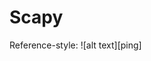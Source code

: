 # Scapy

Reference-style:
![alt text][ping]

[logo]: https://github.com/DIVINIX/Scapy/blob/master/ping.PNG "Ping image"

